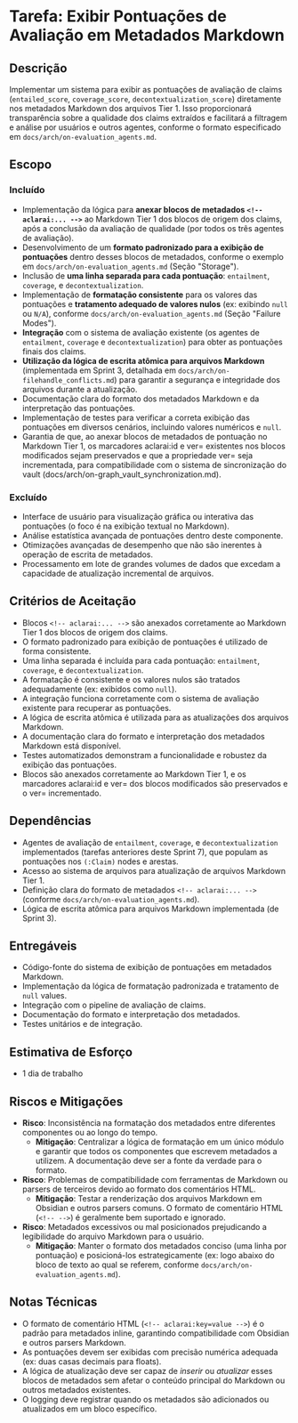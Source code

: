 # Tarefa: Exibir Pontuações de Avaliação em Metadados Markdown

## Descrição
Implementar um sistema para exibir as pontuações de avaliação de claims (`entailed_score`, `coverage_score`, `decontextualization_score`) diretamente nos metadados Markdown dos arquivos Tier 1. Isso proporcionará transparência sobre a qualidade dos claims extraídos e facilitará a filtragem e análise por usuários e outros agentes, conforme o formato especificado em `docs/arch/on-evaluation_agents.md`.

## Escopo

### Incluído
- Implementação da lógica para **anexar blocos de metadados `<!-- aclarai:... -->`** ao Markdown Tier 1 dos blocos de origem dos claims, após a conclusão da avaliação de qualidade (por todos os três agentes de avaliação).
- Desenvolvimento de um **formato padronizado para a exibição de pontuações** dentro desses blocos de metadados, conforme o exemplo em `docs/arch/on-evaluation_agents.md` (Seção "Storage").
- Inclusão de **uma linha separada para cada pontuação**: `entailment`, `coverage`, e `decontextualization`.
- Implementação de **formatação consistente** para os valores das pontuações e **tratamento adequado de valores nulos** (ex: exibindo `null` ou `N/A`), conforme `docs/arch/on-evaluation_agents.md` (Seção "Failure Modes").
- **Integração** com o sistema de avaliação existente (os agentes de `entailment`, `coverage` e `decontextualization`) para obter as pontuações finais dos claims.
- **Utilização da lógica de escrita atômica para arquivos Markdown** (implementada em Sprint 3, detalhada em `docs/arch/on-filehandle_conflicts.md`) para garantir a segurança e integridade dos arquivos durante a atualização.
- Documentação clara do formato dos metadados Markdown e da interpretação das pontuações.
- Implementação de testes para verificar a correta exibição das pontuações em diversos cenários, incluindo valores numéricos e `null`.
- Garantia de que, ao anexar blocos de metadados de pontuação no Markdown Tier 1, os marcadores aclarai:id e ver= existentes nos blocos modificados sejam preservados e que a propriedade ver= seja incrementada, para compatibilidade com o sistema de sincronização do vault (docs/arch/on-graph_vault_synchronization.md).

### Excluído
- Interface de usuário para visualização gráfica ou interativa das pontuações (o foco é na exibição textual no Markdown).
- Análise estatística avançada de pontuações dentro deste componente.
- Otimizações avançadas de desempenho que não são inerentes à operação de escrita de metadados.
- Processamento em lote de grandes volumes de dados que excedam a capacidade de atualização incremental de arquivos.

## Critérios de Aceitação
- Blocos `<!-- aclarai:... -->` são anexados corretamente ao Markdown Tier 1 dos blocos de origem dos claims.
- O formato padronizado para exibição de pontuações é utilizado de forma consistente.
- Uma linha separada é incluída para cada pontuação: `entailment`, `coverage`, e `decontextualization`.
- A formatação é consistente e os valores nulos são tratados adequadamente (ex: exibidos como `null`).
- A integração funciona corretamente com o sistema de avaliação existente para recuperar as pontuações.
- A lógica de escrita atômica é utilizada para as atualizações dos arquivos Markdown.
- A documentação clara do formato e interpretação dos metadados Markdown está disponível.
- Testes automatizados demonstram a funcionalidade e robustez da exibição das pontuações.
- Blocos <!-- aclarai:... --> são anexados corretamente ao Markdown Tier 1, e os marcadores aclarai:id e ver= dos blocos modificados são preservados e o ver= incrementado.

## Dependências
- Agentes de avaliação de `entailment`, `coverage`, e `decontextualization` implementados (tarefas anteriores deste Sprint 7), que populam as pontuações nos `(:Claim)` nodes e arestas.
- Acesso ao sistema de arquivos para atualização de arquivos Markdown Tier 1.
- Definição clara do formato de metadados `<!-- aclarai:... -->` (conforme `docs/arch/on-evaluation_agents.md`).
- Lógica de escrita atômica para arquivos Markdown implementada (de Sprint 3).

## Entregáveis
- Código-fonte do sistema de exibição de pontuações em metadados Markdown.
- Implementação da lógica de formatação padronizada e tratamento de `null` values.
- Integração com o pipeline de avaliação de claims.
- Documentação do formato e interpretação dos metadados.
- Testes unitários e de integração.

## Estimativa de Esforço
- 1 dia de trabalho

## Riscos e Mitigações
- **Risco**: Inconsistência na formatação dos metadados entre diferentes componentes ou ao longo do tempo.
  - **Mitigação**: Centralizar a lógica de formatação em um único módulo e garantir que todos os componentes que escrevem metadados a utilizem. A documentação deve ser a fonte da verdade para o formato.
- **Risco**: Problemas de compatibilidade com ferramentas de Markdown ou parsers de terceiros devido ao formato dos comentários HTML.
  - **Mitigação**: Testar a renderização dos arquivos Markdown em Obsidian e outros parsers comuns. O formato de comentário HTML (`<!-- -->`) é geralmente bem suportado e ignorado.
- **Risco**: Metadados excessivos ou mal posicionados prejudicando a legibilidade do arquivo Markdown para o usuário.
  - **Mitigação**: Manter o formato dos metadados conciso (uma linha por pontuação) e posicioná-los estrategicamente (ex: logo abaixo do bloco de texto ao qual se referem, conforme `docs/arch/on-evaluation_agents.md`).

## Notas Técnicas
- O formato de comentário HTML (`<!-- aclarai:key=value -->`) é o padrão para metadados inline, garantindo compatibilidade com Obsidian e outros parsers Markdown.
- As pontuações devem ser exibidas com precisão numérica adequada (ex: duas casas decimais para floats).
- A lógica de atualização deve ser capaz de *inserir* ou *atualizar* esses blocos de metadados sem afetar o conteúdo principal do Markdown ou outros metadados existentes.
- O logging deve registrar quando os metadados são adicionados ou atualizados em um bloco específico.
